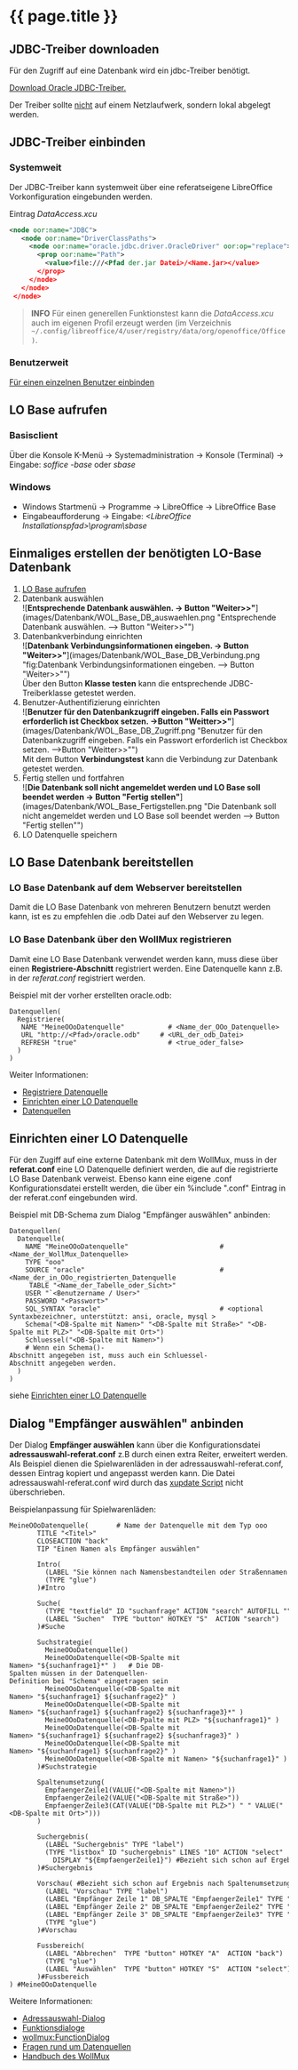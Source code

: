 # {{ page.title }}

## JDBC-Treiber downloaden

Für den Zugriff auf eine Datenbank wird ein jdbc-Treiber benötigt.

[Download Oracle JDBC-Treiber.](http://www.oracle.com/technology/software/tech/java/sqlj_jdbc/index.html)

Der Treiber sollte <u>nicht</u> auf einem Netzlaufwerk, sondern lokal abgelegt werden.

## JDBC-Treiber einbinden

### Systemweit

Der JDBC-Treiber kann systemweit über eine referatseigene LibreOffice Vorkonfiguration eingebunden werden.

Eintrag *DataAccess.xcu*

```xml
<node oor:name="JDBC">
   <node oor:name="DriverClassPaths">
     <node oor:name="oracle.jdbc.driver.OracleDriver" oor:op="replace">
       <prop oor:name="Path">
         <value>file:///<Pfad der.jar Datei>/<Name.jar></value>
       </prop>
     </node>
   </node>
 </node>
```

> **INFO** Für einen generellen Funktionstest kann die *DataAccess.xcu* auch im eigenen Profil erzeugt werden (im Verzeichnis `~/.config/libreoffice/4/user/registry/data/org/openoffice/Office)`.

### Benutzerweit
[Für einen einzelnen Benutzer einbinden](https://help.libreoffice.org/Common/JDBC_Connection/de)

## LO Base aufrufen

### Basisclient
Über die Konsole K-Menü &rarr; Systemadministration &rarr; Konsole (Terminal) &rarr; Eingabe: *soffice -base* oder *sbase*

### Windows

* Windows Startmenü &rarr; Programme &rarr; LibreOffice &rarr; LibreOffice Base
* Eingabeaufforderung &rarr; Eingabe: *&lt;LibreOffice Installationspfad&gt;\\program\\sbase*

## Einmaliges erstellen der benötigten LO-Base Datenbank

1. [LO Base aufrufen](#lo-base-aufrufen)
2. Datenbank auswählen<br>
   ![**Entsprechende Datenbank auswählen. &rarr; Button "Weiter&gt;&gt;"**](images/Datenbank/WOL_Base_DB_auswaehlen.png "Entsprechende Datenbank auswählen. --> Button "Weiter>>"")
3. Datenbankverbindung einrichten<br>
   ![**Datenbank Verbindungsinformationen eingeben. &rarr; Button "Weiter&gt;&gt;"**](images/Datenbank/WOL_Base_DB_Verbindung.png "fig:Datenbank Verbindungsinformationen eingeben. --> Button "Weiter>>"")<br>
  Über den Button **Klasse testen** kann die entsprechende JDBC-Treiberklasse getestet werden.
4. Benutzer-Authentifizierung einrichten<br>
   ![**Benutzer für den Datenbankzugriff eingeben. Falls ein Passwort erforderlich ist Checkbox setzen. &rarr;Button "Weitter&gt;&gt;"**](images/Datenbank/WOL_Base_DB_Zugriff.png "Benutzer für den Datenbankzugriff eingeben. Falls ein Passwort erforderlich ist Checkbox setzen. -->Button "Weitter>>"")<br>
   Mit dem Button **Verbindungstest** kann die Verbindung zur Datenbank getestet werden.<br>
5. Fertig stellen und fortfahren<br>
   ![**Die Datenbank soll nicht angemeldet werden und LO Base soll beendet werden &rarr; Button "Fertig stellen"**](images/Datenbank/WOL_Base_Fertigstellen.png "Die Datenbank soll nicht angemeldet werden und LO Base soll beendet werden --> Button "Fertig stellen"")
6. LO Datenquelle speichern<br>

## LO Base Datenbank bereitstellen

### LO Base Datenbank auf dem Webserver bereitstellen

Damit die LO Base Datenbank von mehreren Benutzern benutzt werden kann, ist es zu empfehlen die .odb Datei auf den Webserver zu legen.

### LO Base Datenbank über den WollMux registrieren

Damit eine LO Base Datenbank verwendet werden kann, muss diese über einen **Registriere-Abschnitt** registriert werden. Eine Datenquelle kann z.B. in der *referat.conf* registriert werden.

Beispiel mit der vorher erstellten oracle.odb:

```
Datenquellen(
  Registriere(
   NAME "MeineOOoDatenquelle"           # <Name_der_OOo_Datenquelle>
   URL "http://<Pfad>/oracle.odb"     # <URL_der_odb_Datei>
   REFRESH "true"                       # <true_oder_false>
  )
)
```

Weiter Informationen:

* [Registriere Datenquelle](Konfigurationsdatei_wollmux_conf.md#registriere)
* [Einrichten einer LO Datenquelle](#einrichten-einer-lo-datenquelle)
* [Datenquellen](Konfigurationsdatei_wollmux_conf.md#datenquellen)

## Einrichten einer LO Datenquelle

Für den Zugiff auf eine externe Datenbank mit dem WollMux, muss in der **referat.conf** eine LO Datenquelle definiert werden, die auf die registrierte LO Base Datenbank verweist. Ebenso kann eine eigene .conf Konfigurationsdatei erstellt werden, die über ein %include "<Name>.conf" Eintrag in der referat.conf eingebunden wird.

Beispiel mit DB-Schema zum Dialog "Empfänger auswählen" anbinden:

```
Datenquellen(
  Datenquelle(
    NAME "MeineOOoDatenquelle"                       # <Name_der_WollMux_Datenquelle>
    TYPE "ooo"
    SOURCE "oracle"                                  # <Name_der_in_OOo_registrierten_Datenquelle
     TABLE "<Name_der_Tabelle_oder_Sicht>"
    USER "`<Benutzername / User>"
    PASSWORD "<Passwort>"
    SQL_SYNTAX "oracle"                              # <optional Syntaxbezeichner, unterstützt: ansi, oracle, mysql >
    Schema("<DB-Spalte mit Namen>" "<DB-Spalte mit Straße>" "<DB-Spalte mit PLZ>" "<DB-Spalte mit Ort>")
    Schluessel("<DB-Spalte mit Namen>")
    # Wenn ein Schema()-Abschnitt angegeben ist, muss auch ein Schluessel-Abschnitt angegeben werden.
  )
)
```

siehe [Einrichten einer LO Datenquelle](Konfigurationsdatei_wollmux_conf.md#TYPE_ooo)

## Dialog "Empfänger auswählen" anbinden

Der Dialog **Empfänger auswählen** kann über die Konfigurationsdatei **adressauswahl-referat.conf** z.B durch einen extra Reiter, erweitert werden. Als Beispiel dienen die Spielwarenläden in der adressauswahl-referat.conf, dessen Eintrag kopiert und angepasst werden kann. Die Datei adressauswahl-referat.conf wird durch das [xupdate Script](Standardkonfiguration_des_WollMux_installieren_und_pflegen#Liste_der_nicht_durch_xupdate_.C3.BCberschriebenen_Dateien) nicht überschrieben.

Beispielanpassung für Spielwarenläden:

```
MeineOOoDatenquelle(       # Name der Datenquelle mit dem Typ ooo
       TITLE "<Titel>"
       CLOSEACTION "back"
       TIP "Einen Namen als Empfänger auswählen"

       Intro(
         (LABEL "Sie können nach Namensbestandteilen oder Straßennamen suchen" TYPE "label" )
         (TYPE "glue")
       )#Intro

       Suche(
         (TYPE "textfield" ID "suchanfrage" ACTION "search" AUTOFILL "")
         (LABEL "Suchen"  TYPE "button" HOTKEY "S"  ACTION "search")
       )#Suche

       Suchstrategie(
         MeineOOoDatenquelle()
         MeineOOoDatenquelle(<DB-Spalte mit Namen> "${suchanfrage1}*" )   # Die DB-Spalten müssen in der Datenquellen-Definition bei "Schema" eingetragen sein
         MeineOOoDatenquelle(<DB-Spalte mit Namen> "${suchanfrage1} ${suchanfrage2}" )
         MeineOOoDatenquelle(<DB-Spalte mit Namen> "${suchanfrage1} ${suchanfrage2} ${suchanfrage3}*" )
         MeineOOoDatenquelle(<DB-Ppalte mit PLZ> "${suchanfrage1}" )
         MeineOOoDatenquelle(<DB-Spalte mit Namen> "${suchanfrage1} ${suchanfrage2} ${suchanfrage3}" )
         MeineOOoDatenquelle(<DB-Spalte mit Namen> "${suchanfrage1} ${suchanfrage2}" )
         MeineOOoDatenquelle(<DB-Spalte mit Namen> "${suchanfrage1}" )
       )#Suchstrategie

       Spaltenumsetzung(
         EmpfaengerZeile1(VALUE("<DB-Spalte mit Namen>"))
         EmpfaengerZeile2(VALUE("<DB-Spalte mit Straße>"))
         EmpfaengerZeile3(CAT(VALUE("DB-Spalte mit PLZ>") " " VALUE("<DB-Spalte mit Ort>")))
       )

       Suchergebnis(
         (LABEL "Suchergebnis" TYPE "label")
         (TYPE "listbox" ID "suchergebnis" LINES "10" ACTION "select"
           DISPLAY "${EmpfaengerZeile1}") #Bezieht sich schon auf Ergebnis nach Spaltenumsetzung
       )#Suchergebnis

       Vorschau( #Bezieht sich schon auf Ergebnis nach Spaltenumsetzung
         (LABEL "Vorschau" TYPE "label")
         (LABEL "Empfänger Zeile 1" DB_SPALTE "EmpfaengerZeile1" TYPE "textfield" READONLY "true")
         (LABEL "Empfänger Zeile 2" DB_SPALTE "EmpfaengerZeile2" TYPE "textfield" READONLY "true")
         (LABEL "Empfänger Zeile 3" DB_SPALTE "EmpfaengerZeile3" TYPE "textfield" READONLY "true")
         (TYPE "glue")
       )#Vorschau

       Fussbereich(
         (LABEL "Abbrechen"  TYPE "button" HOTKEY "A"  ACTION "back")
         (TYPE "glue")
         (LABEL "Auswählen"  TYPE "button" HOTKEY "S"  ACTION "select")
       )#Fussbereich
) #MeineOOoDatenquelle
```

Weitere Informationen:

* [Adressauswahl-Dialog](Standardkonfiguration_des_WollMux.md#adressauswahl-dialog)
* [Funktionsdialoge](Konfigurationsdatei_wollmux_conf.md#funktionsdialoge)
* [wollmux:FunctionDialog](Schnittstellen_des_WollMux_fuer_Experten.md#wollmuxfunctiondialog)
* [Fragen rund um Datenquellen](Fragen_rund_um_Datenquellen.md)
* [Handbuch des WollMux](Handbuch_des_WollMux.md)
